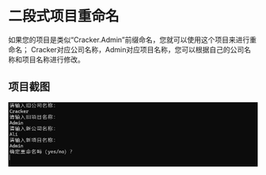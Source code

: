 # 二段式项目重命名

如果您的项目是类似“Cracker.Admin”前缀命名，您就可以使用这个项目来进行重命名；
Cracker对应公司名称，Admin对应项目名称，您可以根据自己的公司名称和项目名称进行修改。

## 项目截图

![home](./intro.png "运行")

